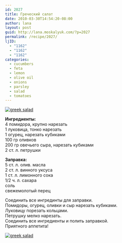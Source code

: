 ```yaml
---
id: 2027
title: Греческий салат
date: 2010-03-30T14:54:20-08:00
author: lana
layout: post
guid: http://lana.moskalyuk.com/?p=2027
permalink: /recipe/2027/
ljID:
  - "1162"
  - "1162"
  - "1162"
categories:
  - cucumbers
  - feta
  - lemon
  - olive oil
  - onions
  - parsley
  - salad
  - tomatoes
---
```

<a class="flickr-image alignnone" title="greek salad" href="http://www.flickr.com/photos/67405678@N00/4477712570/" target="_blank"><img src="http://farm5.static.flickr.com/4004/4477712570_4bf7bf1d4a.jpg" alt="greek salad" /></a>

**Ингредиенты:**  
4 помидора, крупно нарезать  
1 луковица, тонко нарезать  
1 огурец, нарезать кубиками  
100 гр оливков  
200 гр овечьего сыра, нарезать кубиками  
2 ст. л. петрушки

**Заправка:**  
5 ст. л. олив. масла  
2 ст. л. винного уксуса  
1 ст. л. лимонного сока  
1/2 ч. л. сахара  
соль  
свежемолотый перец

Соединить все ингрединты для заправки.  
Помидоры, огурец, оливки и сыр нарезать кубиками.  
Луковицу порезать кольцами.  
Петрушку мелко нарезать.  
Соединить все ингредиенты и полить заправкой.  
Приятного аппетита!

<a class="flickr-image alignnone" title="greek salad" href="http://www.flickr.com/photos/67405678@N00/4477713366/" target="_blank"><img src="http://farm3.static.flickr.com/2723/4477713366_895127748b.jpg" alt="greek salad" /></a>